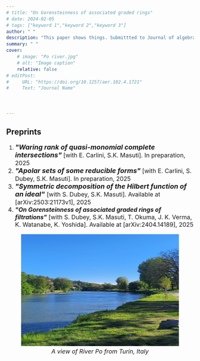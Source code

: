 ```yaml
---
# title: "On Gorensteinness of associated graded rings" 
# date: 2024-02-05
# tags: ["keyword 1","keyword 2","keyword 3"]
author: " "
description: "This paper shows things. Submittted to Journal of algebra February 2024." 
summary: " " 
cover:
    # image: "Po river.jpg"
    # alt: "Image caption"
    relative: false
# editPost:
#     URL: "https://doi.org/10.1257/aer.102.4.1721"
#     Text: "Journal Name"



---
```

## Preprints
<ol>
<li> <em><font size="4"><strong>"Waring rank of quasi-monomial complete intersections" </strong></em><font size="3">[with E. Carlini, S.K. Masuti]. In preparation, 2025 </li>

<li> <em><font size="4"><strong>"Apolar sets of some reducible forms" </strong></em><font size="3">[with E. Carlini, S. Dubey, S.K. Masuti]. In preparation, 2025 </li>

<li><em><font size="4"><strong>"Symmetric decomposition of the Hilbert function of an ideal"</strong></em> <font size="3">[with S. Dubey, S.K. Masuti]. Available at [arXiv:2503:21173v1], 2025</li>

<li><em><strong>"On Gorensteinness of associated graded rings of filtrations"</strong></em><font size="3"> [with S. Dubey, S.K. Masuti, T. Okuma, J. K. Verma, K. Watanabe, K. Yoshida]. Available at [arXiv:2404.14189], 2025 </li>

</ol>
<figure>
<img src="Po%20river.jpg" alt="A view of River Po from Turin" width="800" height="300">
<figcaption style="font-weight: normal; font-style: italic; text-align: center;">A view of River Po from Turin, Italy</figcaption>
</figure>
<!-- ##### Download

+ https://arxiv.org/abs/2404.14189


---

##### Abstract
Let $(A, \mathfrak{m})$ be a Gorenstein local ring, and $\mathcal{F} =\(F_n \)_{n\in \mathbb{Z}}$ a Hilbert filtration. In this paper, we give a  criterion for Gorensteinness of the associated graded ring of $\mathcal{F}$ in terms of the Hilbert coefficients of  $\mathcal{F}$ in some cases. As a consequence we
recover and extend a result proved by Okuma, Watanabe and Yoshida. Further, we present ring-theoretic properties of the normal tangent cone of the maximal ideal of $A=S/(f)$ where $S=K \llbracket x_0,x_1,\ldots, x_m \rrbracket $ is a formal power series ring over an algebraically closed field $K$, and $f=x_0^a-g(x_1,\ldots,x_m)$, where $g$ is a polynomial with $g \in (x_1,\ldots,x_m)^b \setminus (x_1,\ldots,x_m)^{b+1}$, and $a,b, m$ are integers.
We show that the normal tangent cone $\overline{G}(\mathfrak{m})$ is Cohen-Macaulay if $A$ is normal and $a \le b$. Moreover, we give a criterion of the Gorensteinness of $\overline{G}(\mathfrak{m})$. 

--- -->
<!-- 
##### Citation

Author. Year. "Title." *Journal* Volume (Issue): First page–Last page. 

```BibTeX
@article{AAYY,
author = {Author},
doi = {paper_doi},
journal = {Journal},
number = {Issue},
pages = {XXX--YYY},
title ={Title},
volume = {Volume},
year = {Year}}
``` -->

<!-- --- -->

<!-- ##### Related material -->

<!-- + [Presentation slides](presentation1.pdf) -->

